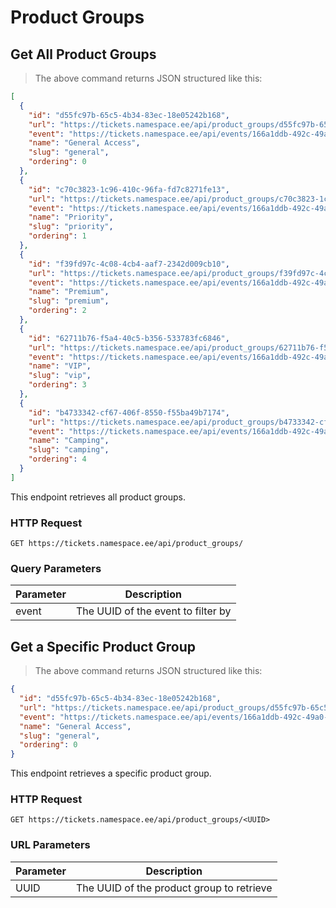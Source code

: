 # Product Groups

## Get All Product Groups

> The above command returns JSON structured like this:

```json
[
  {
    "id": "d55fc97b-65c5-4b34-83ec-18e05242b168",
    "url": "https://tickets.namespace.ee/api/product_groups/d55fc97b-65c5-4b34-83ec-18e05242b168/",
    "event": "https://tickets.namespace.ee/api/events/166a1ddb-492c-49a0-a84c-2465b9b43f01/",
    "name": "General Access",
    "slug": "general",
    "ordering": 0
  },
  {
    "id": "c70c3823-1c96-410c-96fa-fd7c8271fe13",
    "url": "https://tickets.namespace.ee/api/product_groups/c70c3823-1c96-410c-96fa-fd7c8271fe13/",
    "event": "https://tickets.namespace.ee/api/events/166a1ddb-492c-49a0-a84c-2465b9b43f01/",
    "name": "Priority",
    "slug": "priority",
    "ordering": 1
  },
  {
    "id": "f39fd97c-4c08-4cb4-aaf7-2342d009cb10",
    "url": "https://tickets.namespace.ee/api/product_groups/f39fd97c-4c08-4cb4-aaf7-2342d009cb10/",
    "event": "https://tickets.namespace.ee/api/events/166a1ddb-492c-49a0-a84c-2465b9b43f01/",
    "name": "Premium",
    "slug": "premium",
    "ordering": 2
  },
  {
    "id": "62711b76-f5a4-40c5-b356-533783fc6846",
    "url": "https://tickets.namespace.ee/api/product_groups/62711b76-f5a4-40c5-b356-533783fc6846/",
    "event": "https://tickets.namespace.ee/api/events/166a1ddb-492c-49a0-a84c-2465b9b43f01/",
    "name": "VIP",
    "slug": "vip",
    "ordering": 3
  },
  {
    "id": "b4733342-cf67-406f-8550-f55ba49b7174",
    "url": "https://tickets.namespace.ee/api/product_groups/b4733342-cf67-406f-8550-f55ba49b7174/",
    "event": "https://tickets.namespace.ee/api/events/166a1ddb-492c-49a0-a84c-2465b9b43f01/",
    "name": "Camping",
    "slug": "camping",
    "ordering": 4
  }
]
```

This endpoint retrieves all product groups.

### HTTP Request

`GET https://tickets.namespace.ee/api/product_groups/`

### Query Parameters

Parameter     | Description
------------- | -----------
event         | The UUID of the event to filter by

## Get a Specific Product Group

> The above command returns JSON structured like this:

```json
{
  "id": "d55fc97b-65c5-4b34-83ec-18e05242b168",
  "url": "https://tickets.namespace.ee/api/product_groups/d55fc97b-65c5-4b34-83ec-18e05242b168/",
  "event": "https://tickets.namespace.ee/api/events/166a1ddb-492c-49a0-a84c-2465b9b43f01/",
  "name": "General Access",
  "slug": "general",
  "ordering": 0
}
```

This endpoint retrieves a specific product group.

### HTTP Request

`GET https://tickets.namespace.ee/api/product_groups/<UUID>`

### URL Parameters

Parameter | Description
--------- | -----------
UUID      | The UUID of the product group to retrieve
